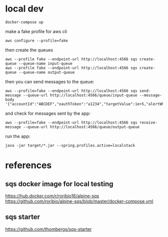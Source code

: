 # local dev
```
docker-compose up
```

make a fake profile for aws cli

```
aws configure --profile=fake
```

then create the queues

```
aws --profile fake --endpoint-url http://localhost:4566 sqs create-queue --queue-name input-queue
aws --profile fake --endpoint-url http://localhost:4566 sqs create-queue --queue-name output-queue

```
then you can send messages to the queue:
```
aws --profile=fake --endpoint-url http://localhost:4566 sqs send-message --queue-url http://localhost:4566/queue/input-queue --message-body '{"accountId":"ABCDEF","oauthToken":"a1234","targetValue":1e+5,"alertWhenBigger":true,"alertPayload":"abcdefgh"}'
```

and check for messages sent by the app:
```
aws --profile=fake --endpoint-url http://localhost:4566 sqs receive-message --queue-url http://localhost:4566/queue/output-queue 
```

run the app:

```
java -jar target/*.jar --spring.profiles.active=localstack
```

# references
## sqs docker image for local testing
https://hub.docker.com/r/roribio16/alpine-sqs
https://github.com/roribio/alpine-sqs/blob/master/docker-compose.yml
## sqs starter
https://github.com/thombergs/sqs-starter
